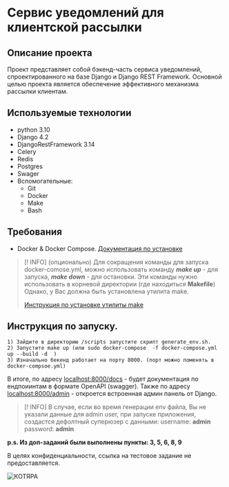 #  Сервис уведомлений для клиентской рассылки
## Описание проекта

Проект представляет собой бэкенд-часть сервиса уведомлений, спроектированного на базе Django и Django REST Framework. Основной целью проекта является обеспечение эффективного механизма рассылки клиентам.

## Используемые технологии
- python 3.10
- Django 4.2
- DjangoRestFramework  3.14
- Celery 
- Redis
- Postgres
- Swager
- Вспомогательные:
	- Git
	- Docker 
	- Make
	- Bash

## Требования

-  Docker & Docker Compose. [Документация по установке](https://docs.docker.com/engine/install/)
> [! INFO]
> (опционально)
> Для сокращения команды для запуска docker-comose.yml, можно использовать команду ***make up***  - для запуска, ***make down*** - для остановки.  Эти команды нужно использовать в корневой директории (где находиться **Makefile**)
> Однако, у Вас должна быть установлена утилита make.
> 
> [Инструкция по установке утилиты  make](https://linuxhint.com/install-make-ubuntu/)



## Инструкция по запуску.

	1) Зайдите в директорию /scripts запустите скрипт generate_env.sh.
	2) Запустите make up (или sudo docker-compose  -f docker-compose.yml up --build -d  )
	3) Изначально бекенд работает на порту 8000. (порт можно поменять в docker-compsoe.yml)

В итоге, по адресу [localhost:8000/docs](http://localhost:8000/docs) - будет документация по ендпоиинтам в формате OpenAPI (swagger).
Также по адресу [localhost:8000/admin](http://localhost:8000/admin) - откроется встроенная админ панель от Django. 

>[! INFO]
>В случае, если во время генерации env файла, Вы не указали данные для admin user, при запуске приложения, создаcтся дефолтный суперюзер с данными:
>username: **admin**
>password: **admin**



**p.s. Из доп-заданий были выполнены пункты: 3, 5, 6, 8, 9**

В целях конфиденциальности, ссылка на тестовое задание не предоставляется.


![КОТЯРА](https://avatars.dzeninfra.ru/get-zen_doc/1602486/pub_5f0ff58b8407076457a19d10_5f0ffa2c7ec168621f0ec7a5/scale_1200)

